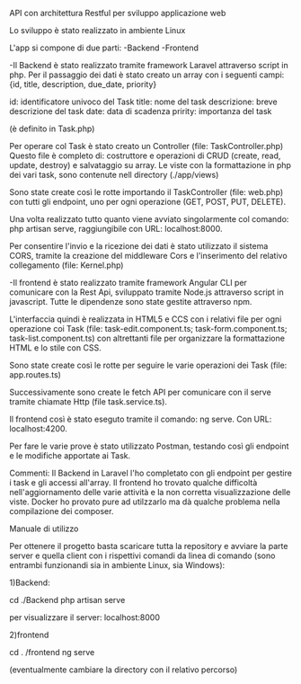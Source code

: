 API con architettura Restful per sviluppo applicazione web

Lo sviluppo è stato realizzato in ambiente Linux

L'app si compone di due parti: -Backend -Frontend

-Il Backend è stato realizzato tramite framework Laravel attraverso script in php. Per il passaggio dei dati è stato creato un array con i seguenti campi: {id, title, description, due_date, priority}

id: identificatore univoco del Task title: nome del task descrizione: breve descrizione del task date: data di scadenza pririty: importanza del task

(è definito in Task.php)

Per operare col Task è stato creato un Controller (file: TaskController.php) Questo file è completo di: costruttore e operazioni di CRUD (create, read, update, destroy) e salvataggio su array. Le viste con la formattazione in php dei vari task, sono contenute nell directory (./app/views)

Sono state create così le rotte importando il TaskController (file: web.php) con tutti gli endpoint, uno per ogni operazione (GET, POST, PUT, DELETE).

Una volta realizzato tutto quanto viene avviato singolarmente col comando: php artisan serve, raggiungibile con URL: localhost:8000.

Per consentire l'invio e la ricezione dei dati è stato utilizzato il sistema CORS, tramite la creazione del middleware Cors e l'inserimento del relativo collegamento (file: Kernel.php)

-Il frontend è stato realizzato tramite framework Angular CLI per comunicare con la Rest Api, sviluppato tramite Node.js attraverso script in javascript. Tutte le dipendenze sono state gestite attraverso npm.

L'interfaccia quindi è realizzata in HTML5 e CCS con i relativi file per ogni operazione coi Task (file: task-edit.component.ts; task-form.component.ts; task-list.component.ts) con altrettanti file per organizzare la formattazione HTML e lo stile con CSS.

Sono state create così le rotte per seguire le varie operazioni dei Task (file: app.routes.ts)

Successivamente sono create le fetch API per comunicare con il serve tramite chiamate Http (file task.service.ts).

Il frontend così è stato eseguto tramite il comando: ng serve. Con URL: localhost:4200.

Per fare le varie prove è stato utilizzato Postman, testando così gli endpoint e le modifiche apportate ai Task.

Commenti: Il Backend in Laravel l'ho completato con gli endpoint per gestire i task e gli accessi all'array. Il frontend ho trovato qualche difficoltà nell'aggiornamento delle varie attività e la non corretta visualizzazione delle viste. Docker ho provato pure ad utilzzarlo ma dà qualche problema nella compilazione dei composer.

Manuale di utilizzo

Per ottenere il progetto basta scaricare tutta la repository e avviare la parte server e quella client con i rispettivi comandi da linea di comando (sono entrambi funzionandi sia in ambiente Linux, sia Windows):

1)Backend: 

cd ./Backend 
php artisan serve

per visualizzare il server: localhost:8000

2)frontend

cd .
/frontend ng serve

(eventualmente cambiare la directory con il relativo percorso)
